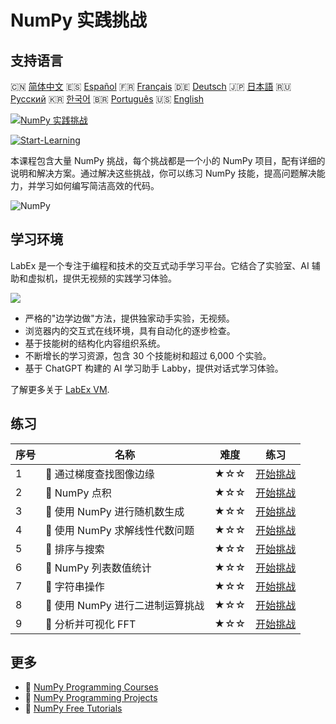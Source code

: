 # NumPy 实践挑战

## 支持语言

🇨🇳 [简体中文](README_zh.md) 🇪🇸 [Español](README_es.md) 🇫🇷 [Français](README_fr.md) 🇩🇪 [Deutsch](README_de.md) 🇯🇵 [日本語](README_ja.md) 🇷🇺 [Русский](README_ru.md) 🇰🇷 [한국어](README_ko.md) 🇧🇷 [Português](README_pt.md) 🇺🇸 [English](README.md) 

[![NumPy 实践挑战](https://cover-creator.labex.io/numpy-practice-challenges.png?lang=zh)](https://labex.io/zh/courses/numpy-practice-challenges)

[![Start-Learning](https://img.shields.io/badge/Start-Learning-whitesmoke?style=for-the-badge)](https://labex.io/zh/courses/numpy-practice-challenges)

本课程包含大量 NumPy 挑战，每个挑战都是一个小的 NumPy 项目，配有详细的说明和解决方案。通过解决这些挑战，你可以练习 NumPy 技能，提高问题解决能力，并学习如何编写简洁高效的代码。

![NumPy](https://img.shields.io/badge/NumPy-whitesmoke?style=for-the-badge&logo=numpy)


## 学习环境

LabEx 是一个专注于编程和技术的交互式动手学习平台。它结合了实验室、AI 辅助和虚拟机，提供无视频的实践学习体验。

![](https://tutorial-screenshot.getvm.io/images/vm-1725247253.png)

- 严格的"边学边做"方法，提供独家动手实验，无视频。
- 浏览器内的交互式在线环境，具有自动化的逐步检查。
- 基于技能树的结构化内容组织系统。
- 不断增长的学习资源，包含 30 个技能树和超过 6,000 个实验。
- 基于 ChatGPT 构建的 AI 学习助手 Labby，提供对话式学习体验。

了解更多关于 [LabEx VM](https://support.labex.io/using-labex/virtual-machine).

## 练习

|   序号 | 名称                             | 难度   | 练习                                                                                                                 |
|--------|----------------------------------|--------|----------------------------------------------------------------------------------------------------------------------|
|      1 | 🎯 通过梯度查找图像边缘          | ★☆☆    | <a target='_blank' href='https://labex.io/zh/labs/numpy-find-image-edges-by-gradients-259151'>开始挑战</a>           |
|      2 | 🎯 NumPy 点积                    | ★☆☆    | <a target='_blank' href='https://labex.io/zh/labs/python-numpy-dot-product-8737'>开始挑战</a>                        |
|      3 | 🎯 使用 NumPy 进行随机数生成     | ★☆☆    | <a target='_blank' href='https://labex.io/zh/labs/python-random-number-generation-with-numpy-34635'>开始挑战</a>     |
|      4 | 🎯 使用 NumPy 求解线性代数问题   | ★☆☆    | <a target='_blank' href='https://labex.io/zh/labs/python-linear-algebra-solving-with-numpy-8000'>开始挑战</a>        |
|      5 | 🎯 排序与搜索                    | ★☆☆    | <a target='_blank' href='https://labex.io/zh/labs/python-sorting-and-searching-154566'>开始挑战</a>                  |
|      6 | 🎯 NumPy 列表数值统计            | ★☆☆    | <a target='_blank' href='https://labex.io/zh/labs/python-numpy-list-value-statistics-664'>开始挑战</a>               |
|      7 | 🎯 字符串操作                    | ★☆☆    | <a target='_blank' href='https://labex.io/zh/labs/python-string-operations-148882'>开始挑战</a>                      |
|      8 | 🎯 使用 NumPy 进行二进制运算挑战 | ★☆☆    | <a target='_blank' href='https://labex.io/zh/labs/python-binary-operations-challenge-with-numpy-153823'>开始挑战</a> |
|      9 | 🎯 分析并可视化 FFT              | ★☆☆    | <a target='_blank' href='https://labex.io/zh/labs/python-analyze-and-visualize-fft-55715'>开始挑战</a>               |

## 更多

- 🔗 [NumPy Programming Courses](https://github.com/labex-labs/awesome-programming-courses)
- 🔗 [NumPy Programming Projects](https://github.com/labex-labs/awesome-programming-projects)
- 🔗 [NumPy Free Tutorials](https://github.com/labex-labs/numpy-free-tutorials)


